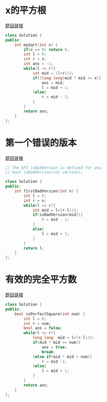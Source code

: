 # x的平方根

[题目链接](https://leetcode.cn/problems/sqrtx/)

```c++
class Solution {
public:
    int mySqrt(int x) {
        if(x == 0) return 0;
        int l = 0;
        int r = x;
        int ans = -1;
        while(l <= r){
            int mid = (l+r)/2;
            if((long long)mid * mid <= x){
                ans = mid;
                l = mid + 1;
            }else{
                r = mid - 1;
            }
        }
        return ans;
    }
};
```

# 第一个错误的版本

[题目链接](https://leetcode.cn/problems/first-bad-version/)

```c++
// The API isBadVersion is defined for you.
// bool isBadVersion(int version);

class Solution {
public:
    int firstBadVersion(int n) {
        int l = 0;
        int r = n;
        while(l <= r){
            int mid = l+(r-l)/2;
            if(isBadVersion(mid)){
                r = mid - 1;
            }
            else{
                l = mid + 1;
            }
        }
        return l;
    }
};
```

# 有效的完全平方数

[题目链接](https://leetcode.cn/problems/valid-perfect-square/)

```c++
class Solution {
public:
    bool isPerfectSquare(int num) {
        int l = 0;
        int r = num;
        bool ans = false;
        while(l <= r){
            long long  mid = l+(r-l)/2;
            if(mid * mid == num){
                ans = true;
                break;
            }else if(mid * mid > num){
                r = mid -1;
            }else{
                l = mid + 1;
            }
        }
        return ans;
    }
};
```

